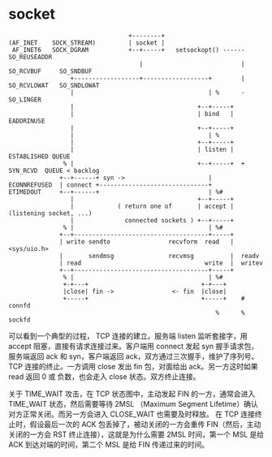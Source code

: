 # socket

```
                                 +--------+
(AF_INET    SOCK_STREAM)         | socket |
 AF_INET6   SOCK_DGRAM           +--+-----+   setsockopt() ------ SO_REUSEADDR
                                    |                           | SO_RCVBUF     SO_SNDBUF
                 +------------------+------------------+        | SO_RCVLOWAT   SO_SNDLOWAT
                 |                                     | %      - SO_LINGER
                 |                                  +--+-----+
                 |                                  | bind   |  EADDRINUSE
                 |                                  +--+-----+
                 |                                     | %
                 |                                  +--+-----+
                 |                                  | listen |  ESTABLISHED QUEUE
               % |                                  +--+-----+  + SYN_RCVD  QUEUE < backlog
              +--+------+ syn ->                       |
ECONNREFUSED  | connect +------------------------------+
ETIMEDOUT     +--+------+                              | %#
                 |                                  +--+-----+
                 |            ( return one of       | accept |  (listening socket, ...)
                 |              connected sockets ) +--+-----+
               % |                                     | %#
              +--+-------------------------------------+-----+
              | write sendto                recvform  read   |  <sys/uio.h>
              |       sendmsg               recvmsg          |  readv
              | read                                  write  |  writev
              +--+-------------------------------------+-----+
               % |                                     | %#
               +-+---+                               +-+---+
               |close| fin ->                <- fin  |close|
               +-----+                               +-----+    # connfd
                                                         %      % sockfd

```

可以看到一个典型的过程，
TCP 连接的建立。服务端 listen 监听套接字，用 accept 阻塞，直接有请求连接过来。客户端用 connect 发起 syn 握手请求包，服务端返回 ack 和 syn，客户端返回 ack，双方通过三次握手，维护了序列号。
TCP 连接的终止。一方调用 close 发出 fin 包，对面给出 ack。另一方这时如果 read 返回 0 或 负数，也会走入 close 状态。双方终止连接。

关于 TIME_WAIT 攻击，在 TCP 状态图中，主动发起 FIN 的一方，通常会进入 TIME_WAIT 状态，然后需要等待 2MSL （Maximum Segment Lifetime）确认对方正常关闭。而另一方会进入 CLOSE_WAIT 也需要及时释放。
在 TCP 连接终止时，假设最后一次的 ACK 包丢掉了，被动关闭的一方会重传 FIN（然后，主动关闭的一方会 RST 终止连接），这就是为什么需要 2MSL 时间，第一个 MSL 是给 ACK 到达对端的时间，第二个 MSL 是给 FIN 传递过来的时间。